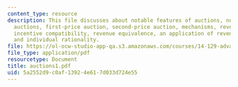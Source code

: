 ```yaml
---
content_type: resource
description: This file discusses about notable features of auctions, notation, common
  auctions, first-price auction, second-price auction, mechanisms, revelation principle,
  incentive compatibility, revenue equivalence, an application of revenue equivalence,
  and individual rationality.
file: https://ol-ocw-studio-app-qa.s3.amazonaws.com/courses/14-129-advanced-contract-theory-spring-2005/5a2552d9c0af13924e617d033d724e55_auctions1.pdf
file_type: application/pdf
resourcetype: Document
title: auctions1.pdf
uid: 5a2552d9-c0af-1392-4e61-7d033d724e55
---
```

